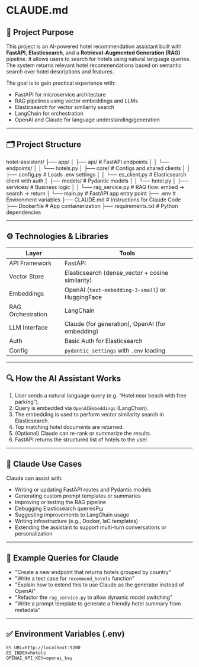 # CLAUDE.md

## 🧠 Project Purpose

This project is an AI-powered hotel recommendation assistant built with **FastAPI**, **Elasticsearch**, and a **Retrieval-Augmented Generation (RAG)** pipeline. It allows users to search for hotels using natural language queries. The system returns relevant hotel recommendations based on semantic search over hotel descriptions and features.

The goal is to gain practical experience with:

- FastAPI for microservice architecture
- RAG pipelines using vector embeddings and LLMs
- Elasticsearch for vector similarity search
- LangChain for orchestration
- OpenAI and Claude for language understanding/generation

---

## 🗂️ Project Structure

hotel-assistant/
├── app/
│ ├── api/ # FastAPI endpoints
│ │ └── endpoints/
│ │ └── hotels.py
│ ├── core/ # Configs and shared clients
│ │ ├── config.py # Loads .env settings
│ │ └── es_client.py # Elasticsearch client with auth
│ ├── models/ # Pydantic models
│ │ └── hotel.py
│ ├── services/ # Business logic
│ │ └── rag_service.py # RAG flow: embed → search → return
│ └── main.py # FastAPI app entry point
├── .env # Environment variables
├── CLAUDE.md # Instructions for Claude Code
├── Dockerfile # App containerization
├── requirements.txt # Python dependencies

---

## ⚙️ Technologies & Libraries

| Layer             | Tools                                            |
| ----------------- | ------------------------------------------------ |
| API Framework     | FastAPI                                          |
| Vector Store      | Elasticsearch (dense_vector + cosine similarity) |
| Embeddings        | OpenAI (`text-embedding-3-small`) or HuggingFace |
| RAG Orchestration | LangChain                                        |
| LLM Interface     | Claude (for generation), OpenAI (for embedding)  |
| Auth              | Basic Auth for Elasticsearch                     |
| Config            | `pydantic_settings` with `.env` loading          |

---

## 🔍 How the AI Assistant Works

1. User sends a natural language query (e.g. “Hotel near beach with free parking”).
2. Query is embedded via `OpenAIEmbeddings` (LangChain).
3. The embedding is used to perform vector similarity search in Elasticsearch.
4. Top matching hotel documents are returned.
5. (Optional) Claude can re-rank or summarize the results.
6. FastAPI returns the structured list of hotels to the user.

---

## 📌 Claude Use Cases

Claude can assist with:

- Writing or updating FastAPI routes and Pydantic models
- Generating custom prompt templates or summaries
- Improving or testing the RAG pipeline
- Debugging Elasticsearch queriesРш
- Suggesting improvements to LangChain usage
- Writing infrastructure (e.g., Docker, IaC templates)
- Extending the assistant to support multi-turn conversations or personalization

---

## 🧪 Example Queries for Claude

- "Create a new endpoint that returns hotels grouped by country"
- "Write a test case for `recommend_hotels` function"
- "Explain how to extend this to use Claude as the generator instead of OpenAI"
- "Refactor the `rag_service.py` to allow dynamic model switching"
- "Write a prompt template to generate a friendly hotel summary from metadata"

---

## ✅ Environment Variables (.env)

```env
ES_URL=http://localhost:9200
ES_INDEX=hotels
OPENAI_API_KEY=openai_key
```
